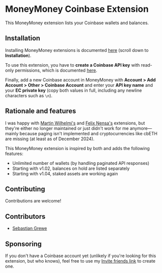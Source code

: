 # MoneyMoney Coinbase Extension

This MoneyMoney extension lists your Coinbase wallets and balances.

## Installation

Installing MoneyMoney extensions is documented [here](https://moneymoney-app.com/extensions/) (scroll down to **Installation**).

To use this extension, you have to **create a Coinbase API key** with read-only permissions, which is documented [here](https://help.coinbase.com/exchange/managing-my-account/how-to-create-an-api-key).

Finally, add a new Coinbase account in MoneyMoney with **Account > Add Account > Other > Coinbase Account** and enter your **API key name** and your **EC private key** (copy both values in full, including any newline characters such as `\n`).

## Rationale and features

I was happy with [Martin Wilhelmi's](https://github.com/mnin/coinbase-moneymoney) and [Felix Nensa's](https://github.com/luckfamousa/coinbase-moneymoney) extensions, but they're either no longer maintained or just didn't work for me anymore—mainly because paging isn't implemented and cryptocurrencies like cbETH are missing (at least as of December 2024).

This MoneyMoney extension is inspired by both and adds the following features:

- Unlimited number of wallets (by handling paginated API responses)
- Starting with v1.02, balances on hold are listed separately
- Starting with v1.04, staked assets are working again

## Contributing

Contributions are welcome!

## Contributors

- [Sebastian Grewe](https://github.com/TheSerapher)

## Sponsoring

If you don't have a Coinbase account yet (unlikely if you're looking for this extension, but who knows), feel free to use my [Invite friends link](https://coinbase.com/join/KF96TTX?src=referral-link) to create one.
